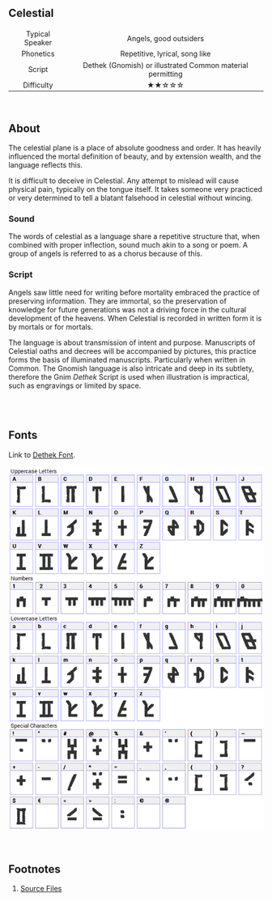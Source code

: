 <!-- Celestial -->
<!-- Dethek -->

<!-- Reference URLS -->
[Repo Files]: https://github.com/Tougher-Together-DnD/default-game-assets/tree/main/special-setup/speak-languages "Tougher Together Files"

<!-- Default Fonts -->
[Arcane-Font]: https://github.com/Tougher-Together-DnD/common-assets/blob/main/fonts/retra.zip  
[Barazhad-Font]: https://github.com/Tougher-Together-DnD/common-assets/blob/main/fonts/barazhad.zip  
[Dethek-Font]: https://github.com/Tougher-Together-DnD/common-assets/blob/main/fonts/dethek-stone.zip  
[Druidic-Font]: https://github.com/Tougher-Together-DnD/common-assets/blob/main/fonts/dethek-stone.zip  
[Eladrin-Font]: https://github.com/Tougher-Together-DnD/common-assets/blob/main/fonts/eldarin.zip  
[Espruar-Font]: https://github.com/Tougher-Together-DnD/common-assets/blob/main/fonts/olde-espruar.zip  
[Gnomish-Font]: https://github.com/Tougher-Together-DnD/common-assets/blob/main/fonts/rpg-katakana.zip  
[Iokharic-Font]: https://github.com/Tougher-Together-DnD/common-assets/blob/main/fonts/iokharic.zip  
[Thorass-Font]: https://github.com/Tougher-Together-DnD/common-assets/blob/main/fonts/kingthings-conundrum.zip  

<!-- Default Script Map Images -->
[Arcane-Map]: https://raw.githubusercontent.com/Tougher-Together-DnD/common-assets/main/fonts/images/retra-font-charmap.png  
[Barazhad-Map]: https://raw.githubusercontent.com/Tougher-Together-DnD/common-assets/main/fonts/images/barazhad-font-charmap.png  
[Dethek-Map]: https://raw.githubusercontent.com/Tougher-Together-DnD/common-assets/main/fonts/images/dethek-stone-font-charmap.png  
[Druidic-Map]: https://raw.githubusercontent.com/Tougher-Together-DnD/common-assets/main/fonts/images/bamum-symbols-1-font-charmap.png  
[Eladrin-Map]: https://raw.githubusercontent.com/Tougher-Together-DnD/common-assets/main/fonts/images/eladrin-font-charmap.png  
[Espruar-Map]: https://raw.githubusercontent.com/Tougher-Together-DnD/common-assets/main/fonts/images/olde-espruar-font-charmap.png  
[Gnomish-Map]: https://raw.githubusercontent.com/Tougher-Together-DnD/common-assets/main/fonts/images/rpg-katakana-font-charmap.png  
[Iokharic-Map]: https://raw.githubusercontent.com/Tougher-Together-DnD/common-assets/main/fonts/images/iokharic-font-charmap.png  
[Thorass-Map]: https://raw.githubusercontent.com/Tougher-Together-DnD/common-assets/main/fonts/images/kingthings-conundrum-font-charmap.png  

<style>
/* CSS style for NaturalCrit Homebrew render. */
.phb#p1{ text-align:left; }
.phb#p1:after{ display:none; }
.phb p+p { margin-top:.2em; }
.phb blockquote { margin-top:1em; margin-bottom:2em; }
.phb h1, .phb h2, .phb h3, .phb h4, sup, span { color:#006699; }
span { font-weight:bold; }
ul li { line-height:2; }
.phb table tbody tr td { border:1px solid #1C6EA4; }
th:empty { display:none; }
</style>

## Celestial
| <!-- --> | <!-- --> |
|:---:|:---:|
| Typical Speaker | Angels, good outsiders |
| Phonetics | Repetitive, lyrical, song like |
| Script | Dethek (Gnomish) or illustrated Common material permitting |
| Difficulty | ★★☆☆☆ |
<!-- ★ ☆ -->
<br>

## About
The celestial plane is a place of absolute goodness and order. It has heavily influenced the mortal definition of beauty, and by extension wealth, and the language reflects this.

It is difficult to deceive in Celestial. Any attempt to mislead will cause physical pain, typically on the tongue itself. It takes someone very practiced or very determined to tell a blatant falsehood in celestial without wincing.

### Sound
The words of celestial as a language share a repetitive structure that, when combined with proper inflection, sound much akin to a song or poem. A group of angels is referred to as a chorus because of this.

### Script
Angels saw little need for writing before mortality embraced the practice of preserving information. They are immortal, so the preservation of knowledge for future generations was not a driving force in the cultural development of the heavens. When Celestial is recorded in written form it is by mortals or for mortals.

The language is about transmission of intent and purpose. Manuscripts of Celestial oaths and decrees will be accompanied by pictures, this practice forms the basis of illuminated manuscripts. Particularly when written in Common. The Gnomish language is also intricate and deep in its subtlety, therefore the Gnim *Dethek* Script is used when illustration is impractical, such as engravings or limited by space.

<br>

<br>

## Fonts
Link to [Dethek Font][Dethek-Font].

![Script Image][Dethek-Map]


<br>

## Footnotes
1. [Source Files][Repo Files]
